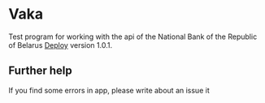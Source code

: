 # Vaka

Test program for working with the api of the National Bank of the Republic of Belarus 
[Deploy](https://test-423.github.io/BelBankApi/index.html) version 1.0.1.

## Further help

If you find some errors in app, please write about an issue it
